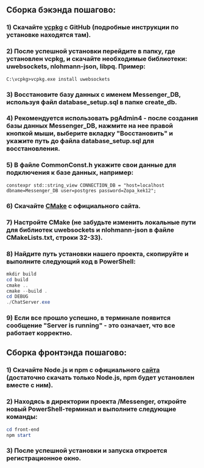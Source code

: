 ## Сборка бэкэнда пошагово:
### 1) Скачайте [vcpkg](https://github.com/microsoft/vcpkg) с GitHub (подробные инструкции по установке находятся там).
### 2) После успешной установки перейдите в папку, где установлен vcpkg, и скачайте необходимые библиотеки: uwebsockets, nlohmann-json, libpq. Пример:
```
C:\vcpkg>vcpkg.exe install uwebsockets
```
### 3) Восстановите базу данных с именем Messenger_DB, используя файл database_setup.sql в папке create_db.
### 4) Рекомендуется использовать pgAdmin4 - после создания базы данных Messenger_DB, нажмите на нее правой кнопкой мыши, выберите вкладку "Восстановить" и укажите путь до файла database_setup.sql для восстановления.
### 5) В файле CommonConst.h укажите свои данные для подключения к базе данных, например:
```
constexpr std::string_view CONNECTION_DB = "host=localhost dbname=Messenger_DB user=postgres password=Zopa_kek12";
```
### 6) Скачайте [CMake](https://cmake.org/download/) с официального сайта.
### 7) Настройте CMake (не забудьте изменить локальные пути для библиотек uwebsockets и nlohmann-json в файле CMakeLists.txt, строки 32-33).
### 8) Найдите путь установки нашего проекта, скопируйте и выполните следующий код в PowerShell:
```powershell
mkdir build
cd build
cmake ..
cmake --build .
cd DEBUG
./ChatServer.exe
```
### 9) Если все прошло успешно, в терминале появится сообщение "Server is running" - это означает, что все работает корректно.

## Сборка фронтэнда пошагово:
### 1) Скачайте Node.js и npm с официального [сайта](https://nodejs.org/en) (достаточно скачать только Node.js, npm будет установлен вместе с ним).
### 2) Находясь в директории проекта /Messenger, откройте новый PowerShell-терминал и выполните следующие команды:
```powershell
cd front-end
npm start
```
### 3) После успешной установки и запуска откроется регистрационное окно.
